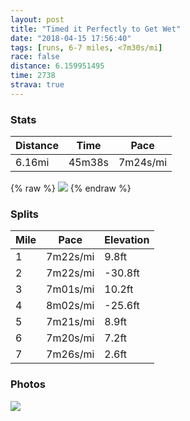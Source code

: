 ```yaml
---
layout: post
title: "Timed it Perfectly to Get Wet"
date: "2018-04-15 17:56:40"
tags: [runs, 6-7 miles, <7m30s/mi]
race: false
distance: 6.159951495
time: 2738
strava: true
---
```


### Stats

| Distance | Time | Pace |
|----------|------|------|
|6.16mi|45m38s|7m24s/mi|

{% raw %}
<img src='https://maps.googleapis.com/maps/api/staticmap?maptype=roadmap&path=enc:szhwFhncbM_Oh@mxA|zCeErNgHtJyXhm@}WxjAyAQkJ`_@{^xhBiVqKyId[cKwF_EjMcj@s\}BbG&key=AIzaSyC1MId7bFpkLXNAaYhBSTb8jLyiSqzbDtM&size=800x800&markers=color:yellow|label:S|40.68282,-73.91477&markers=color:green|label:F|40.73354000000001,-73.98593'>
{% endraw %}

### Splits

| Mile | Pace | Elevation |
|------|------|-----------|
|1|7m22s/mi|9.8ft|
|2|7m22s/mi|-30.8ft|
|3|7m01s/mi|10.2ft|
|4|8m02s/mi|-25.6ft|
|5|7m21s/mi|8.9ft|
|6|7m20s/mi|7.2ft|
|7|7m26s/mi|2.6ft|

### Photos
<img src='https://dgtzuqphqg23d.cloudfront.net/KmYsp_U8XDBSMe6us3OU0bjtfBgbG4-4goytJOytNPg-431x768.jpg'>
